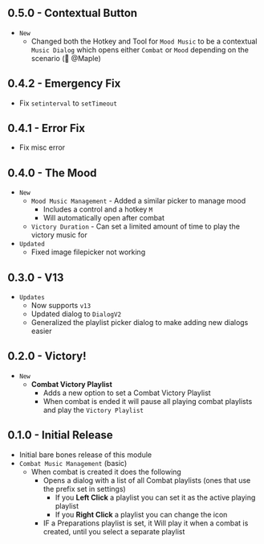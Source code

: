 ## 0.5.0 - Contextual Button

- `New`
  - Changed both the Hotkey and Tool for `Mood Music` to be a contextual `Music Dialog` which opens either `Combat` or `Mood` depending on the scenario (🧠 @Maple)

## 0.4.2 - Emergency Fix

- Fix `setinterval` to `setTimeout`

## 0.4.1 - Error Fix

- Fix misc error

## 0.4.0 - The Mood

- `New`
  - `Mood Music Management` - Added a similar picker to manage mood
    - Includes a control and a hotkey `M`
    - Will automatically open after combat
  - `Victory Duration` - Can set a limited amount of time to play the victory music for
- `Updated`
  - Fixed image filepicker not working

## 0.3.0 - V13

- `Updates`
  - Now supports `v13`
  - Updated dialog to `DialogV2`
  - Generalized the playlist picker dialog to make adding new dialogs easier

## 0.2.0 - Victory!

- `New`
  - **Combat Victory Playlist**
    - Adds a new option to set a Combat Victory Playlist
    - When combat is ended it will pause all playing combat playlists and play the `Victory Playlist`

## 0.1.0 - Initial Release

- Initial bare bones release of this module
- `Combat Music Management` (basic)
  - When combat is created it does the following
    - Opens a dialog with a list of all Combat playlists (ones that use the prefix set in settings)
      - If you **Left Click** a playlist you can set it as the active playing playlist
      - If you **Right Click** a playlist you can change the icon
    - IF a Preparations playlist is set, it Will play it when a combat is created, until you select a separate playlist
